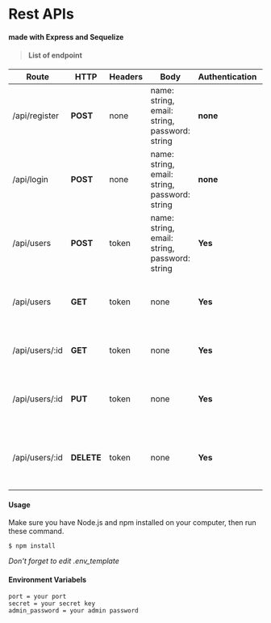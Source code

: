 # Rest APIs

#### made with Express and Sequelize

>#### List of endpoint

| Route | HTTP | Headers | Body | Authentication | Authorize | Description |
| ----- | ---- | ------- | ---- | -------------- | --------- | ----------- |
| /api/register | __POST__ | none | name: string, email: string, password: string | __none__ | __none__ | Create a new user with default role customer |
| /api/login | __POST__ | none | name: string, email: string, password: string | __none__ | __none__ | endpoint login for user and return an access_token |
| /api/users | __POST__ | token | name: string, email: string, password: string | __Yes__ | __Admin__ | Create a new user with authorize role as __admin__ |
| /api/users | __GET__ | token | none | __Yes__ | __Admin__ | Find all users with authorize role as __admin__ |
| /api/users/:id | __GET__ | token | none | __Yes__ | __none__ | Find an user by Id and for __authenticate__ user |
| /api/users/:id | __PUT__ | token | none | __Yes__ | __none__ | Update data an user by Id and for __authenticate__ user |
| /api/users/:id | __DELETE__ | token | none | __Yes__ | __Admin__ | Delete an user by Id with authorize role as __admin__ |


#### Usage
Make sure you have Node.js and npm installed on your computer, then run these command.
````
$ npm install
````

_Don't forget to edit .env_template_
#### Environment Variabels
````
port = your port
secret = your secret key
admin_password = your admin password
````